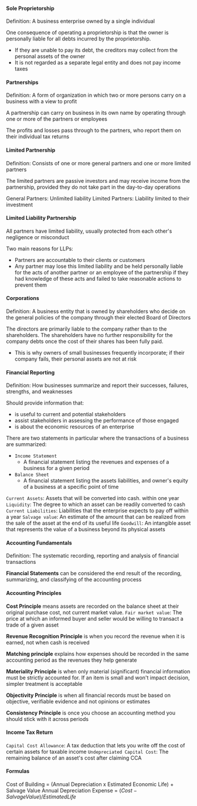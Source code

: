 #### Sole Proprietorship
Definition: A business enterprise owned by a single individual

One consequence of operating a proprietorship is that the owner is personally liable for all debts incurred by the proprietorship.
* If they are unable to pay its debt, the creditors may collect from the personal assets of the owner
* It is not regarded as a separate legal entity and does not pay income taxes

#### Partnerships
Definition: A form of organization in which two or more persons carry on a business with a view to profit

A partnership can carry on business in its own name by operating through one or more of the partners or employees

The profits and losses pass through to the partners, who report them on their individual tax returns

#### Limited Partnership
Definition: Consists of one or more general partners and one or more limited partners

The limited partners are passive investors and may receive income from the partnership, provided they do not take part in the day-to-day operations

General Partners: Unlimited liability
Limited Partners: Liability limited to their investment

#### Limited Liability Partnership
All partners have limited liability, usually protected from each other's negligence or misconduct

Two main reasons for LLPs:
* Partners are accountable to their clients or customers
* Any partner may lose this limited liability and be held personally liable for the acts of another partner or an employee of the partnership if they had knowledge of these acts and failed to take reasonable actions to prevent them
#### Corporations
Definition: A business entity that is owned by shareholders who decide on the general policies of the company through their elected Board of Directors

The directors are primarily liable to the company rather than to the shareholders. The shareholders have no further responsibility for the company debts once the cost of their shares has been fully paid.
* This is why owners of small businesses frequently incorporate; if their company fails, their personal assets are not at risk

#### Financial Reporting
Definition: How businesses summarize and report their successes, failures, strengths, and weaknesses

Should provide information that:
* is useful to current and potential stakeholders
* assist stakeholders in assessing the performance of those engaged
* is about the economic resources of an enterprise

There are two statements in particular where the transactions of a business are summarized:
* `Income Statement`
	* A financial statement listing the revenues and expenses of a business for a given period
* `Balance Sheet`
	* A financial statement listing the assets liabilities, and owner's equity of a business at a specific point of time

`Current Assets`: Assets that will be converted into cash. within one year
`Liquidity`: The degree to which an asset can be readily converted to cash
`Current Liabilities`: Liabilities that the enterprise expects to pay off within a year
`Salvage value`: An estimate of the amount that can be realized from the sale of the asset at the end of its useful life
`Goodwill`: An intangible asset that represents the value of a business beyond its physical assets
#### Accounting Fundamentals
Definition: The systematic recording, reporting and analysis of financial transactions

**Financial Statements** can be considered the end result of the recording, summarizing, and classifying of the accounting process

#### Accounting Principles
**Cost Principle** means assets are recorded on the balance sheet at their original purchase cost, not current market value.
`Fair market value`: The price at which an informed buyer and seller would be willing to transact a trade of a given asset

**Revenue Recognition Principle** is when you record the revenue when it is earned, not when cash is received

**Matching principle** explains how expenses should be recorded in the same accounting period as the revenues they help generate

**Materiality Principle** is when only material (significant) financial information must be strictly accounted for. If an item is small and won't impact decision, simpler treatment is acceptable

**Objectivity Principle** is when all financial records must be based on objective, verifiable evidence and not opinions or estimates

**Consistency Principle** is once you choose an accounting method you should stick with it across periods

#### Income Tax Return
`Capital Cost Allowance`: A tax deduction that lets you write off the cost of certain assets for taxable income
`Undepreciated Capital Cost`: The remaining balance of an asset's cost after claiming CCA

#### Formulas
Cost of Building = (Annual Depreciation x Estimated Economic Life) + Salvage Value
Annual Depreciation Expense = $(Cost - Salvage Value)/Estimated Life$




